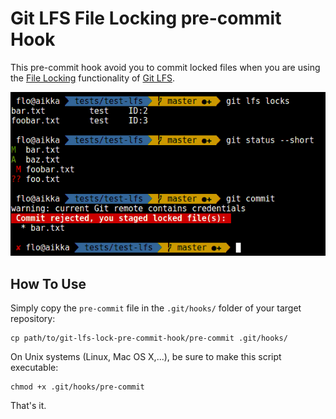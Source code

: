 # Git LFS File Locking pre-commit Hook

This pre-commit hook avoid you to commit locked files when you are using the
[File Locking][lfs-lock] functionality of [Git LFS][lfs].

![rejected commit screenshot](./screenshot.png)


## How To Use

Simply copy the `pre-commit` file in the `.git/hooks/` folder of your
target repository:

    cp path/to/git-lfs-lock-pre-commit-hook/pre-commit .git/hooks/

On Unix systems (Linux, Mac OS X,...), be sure to make this script executable:

    chmod +x .git/hooks/pre-commit

That's it.


[lfs]: https://github.com/git-lfs/git-lfs
[lfs-lock]: https://github.com/git-lfs/git-lfs/blob/master/docs/api/locking.md
